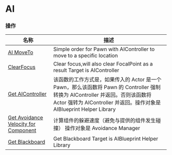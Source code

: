 # AI

### 操作  
| 名称 | 描述 |
|--|--|
| [AI MoveTo](./ai-move-to.md) | Simple order for Pawn with AIController to move to a specific location |
| [ClearFocus](./clear-focus.md) | Clear focus,will also clear FocalPoint as a result Target is AIController |
| [Get AIController](./get-ai-controller.md) | 该函数的工作方式是，如果传入的 Actor 是一个 Pawn，那么该函数将 Pawn 的 Controller 强制转换为 AIController 并返回。否则该函数将 Actor 强转为 AIController 并返回。操作对象是 AIBlueprint Helper Library|
| [Get Avoidance Velocity for Component](./get-avoidance-velocity-for-component.md)| 计算组件的躲避速度（避免与提供的组件发生碰撞） 操作对象是 Avoidance Manager |
| [Get Blackboard](./get-blackboard.md) | Get Blackboard Target is AIBlueprint Helper Library |
